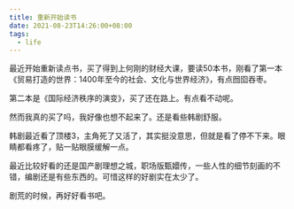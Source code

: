 ```yaml
---
title: 重新开始读书
date: 2021-08-23T14:26:00+08:00
tags:
  - life
---
```


最近开始重新读点书，买了得到上何刚的财经大课，要读50本书，刚看了第一本《贸易打造的世界：1400年至今的社会、文化与世界经济》，有点囫囵吞枣。

第二本是《国际经济秩序的演变》，买了还在路上。有点看不动呢。

然而我真的买了吗，我好像也想不起来了。还是看些韩剧舒服。

韩剧最近看了顶楼3，主角死了又活了，其实挺没意思，但就是看了停不下来。眼睛都看疼了，贴一贴眼膜缓解一点。

最近比较好看的还是国产剧理想之城，职场版甄嬛传，一些人性的细节刻画的不错，编剧还是有些东西的。可惜这样的好剧实在太少了。

剧荒的时候，再好好看书吧。